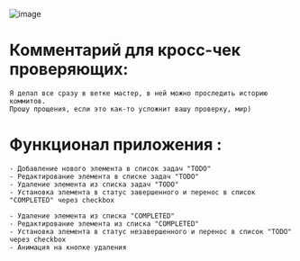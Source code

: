 ![image](https://user-images.githubusercontent.com/8201843/111080709-d1289200-8510-11eb-861c-c39de6d99691.png)

# Комментарий для кросс-чек проверяющих:
    
    Я делал все сразу в ветке мастер, в ней можно проследить историю коммитов.
    Прошу прощения, если это как-то усложнит вашу проверку, мир)


# Функционал приложения :

    - Добавление нового элемента в список задач "TODO"
    - Редактирование элемента в списке задач "TODO"
    - Удаление элемента из списка задач "TODO"
    - Установка элемента в статус завершенного и перенос в список "COMPLETED" через checkbox

    - Удаление элемента из списка "COMPLETED"
    - Редактирование элемента из списка "COMPLETED"
    - Установка элемента в статус незавершенного и перенос в список "TODO" через checkbox
    - Анимация на кнопке удаления

